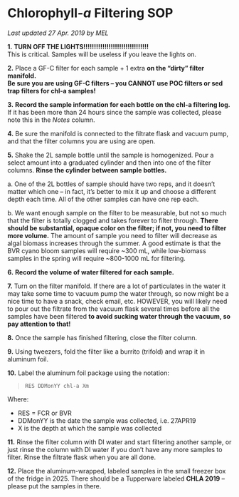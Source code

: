 # Chlorophyll-*a* Filtering SOP
*Last updated 27 Apr. 2019 by MEL*

**1.** **TURN OFF THE LIGHTS!!!!!!!!!!!!!!!!!!!!!!!!!!!!!!!**  
This is critical. Samples will be useless if you leave the lights on.


**2.** Place a GF-C filter for each sample + 1 extra **on the “dirty” filter manifold.  
Be sure you are using GF-C filters – you CANNOT use POC filters or sed trap filters for chl-a samples!**

**3.** **Record the sample information for each bottle on the chl-a filtering log.**  
If it has been more than 24 hours since the sample was collected, please note this in the *Notes* column.

**4.**	Be sure the manifold is connected to the filtrate flask and vacuum pump, and that the filter columns you are using are open.

**5.**	Shake the 2L sample bottle until the sample is homogenized. Pour a select amount into a graduated cylinder and then into one of the filter columns. **Rinse the cylinder between sample bottles.**   

a.	One of the 2L bottles of sample should have two reps, and it doesn’t matter which one – in fact, it’s better to mix it up and choose a different depth each time. All of the other samples can have one rep each. 

b.	We want enough sample on the filter to be measurable, but not so much that the filter is totally clogged and takes forever to filter through. **There should be substantial, opaque color on the filter; if not, you need to filter more volume.** The amount of sample you need to filter will decrease as algal biomass increases through the summer. A good estimate is that the BVR cyano bloom samples will require ~300 mL, while low-biomass samples in the spring will require ~800-1000 mL for filtering.

**6.**	**Record the volume of water filtered for each sample.** 

**7.**	Turn on the filter manifold. If there are a lot of particulates in the water it may take some time to vacuum pump the water through, so now might be a nice time to have a snack, check email, etc. HOWEVER, you will likely need to pour out the filtrate from the vacuum flask several times before all the samples have been filtered **to avoid sucking water through the vacuum, so pay attention to that!**

**8.**	Once the sample has finished filtering, close the filter column.

**9.**	Using tweezers, fold the filter like a burrito (trifold) and wrap it in aluminum foil.

**10.**	Label the aluminum foil package using the notation:

> `RES DDMonYY chl-a Xm`  

Where:  

* RES = FCR or BVR  
* DDMonYY is the date the sample was collected, i.e. 27APR19  
* X is the depth at which the sample was collected  

**11.**	Rinse the filter column with DI water and start filtering another sample, or just rinse the column with DI water if you don’t have any more samples to filter. Rinse the filtrate flask when you are all done.

**12.**	Place the aluminum-wrapped, labeled samples in the small freezer box of the fridge in 2025. There should be a Tupperware labeled **CHLA 2019** – please put the samples in there.